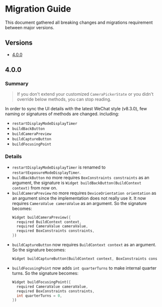 <!-- Copyright 2019 The FlutterCandies author. All rights reserved.
Use of this source code is governed by an Apache license
that can be found in the LICENSE file. -->

# Migration Guide

This document gathered all breaking changes and migrations requirement between major versions.

## Versions

- [4.0.0](#400)

## 4.0.0

### Summary

> If you don't extend your customized `CameraPickerState`
> or you didn't override below methods, you can stop reading.

In order to sync the UI details with the latest WeChat style (v8.3.0),
few naming or signatures of methods are changed. including:
- `restartDisplayModeDisplayTimer`
- `buildBackButton`
- `buildCameraPreview`
- `buildCaptureButton`
- `buildFocusingPoint`

### Details

- `restartDisplayModeDisplayTimer` is renamed to `restartExposureModeDisplayTimer`.
- `buildBackButton` no more requires `BoxConstraints constraints` as an argument,
  the signature is `Widget buildBackButton(BuildContext context)` from now on.
- `buildCameraPreview` no more requires `DeviceOrientation orientation` as an argument
  since the implementation does not really use it.
  It now requires `CameraValue cameraValue` as an argument. So the signature becomes:
  ```dart
  Widget buildCameraPreview({
    required BuildContext context,
    required CameraValue cameraValue,
    required BoxConstraints constraints,
  })
  ```
- `buildCaptureButton` now requires `BuildContext context` as an argument. So the signature becomes:
  ```dart
  Widget buildCaptureButton(BuildContext context, BoxConstraints constraints)
  ```
- `buildFocusingPoint` now adds `int quarterTurns` to make internal quarter turns.
  So the signature becomes:
  ```dart
  Widget buildFocusingPoint({
    required CameraValue cameraValue,
    required BoxConstraints constraints,
    int quarterTurns = 0,
  })
  ```
